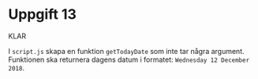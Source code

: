# Uppgift 13
KLAR

I `script.js` skapa en funktion `getTodayDate` som inte tar några argument. Funktionen ska returnera dagens datum i formatet: `Wednesday 12 December 2018`.
